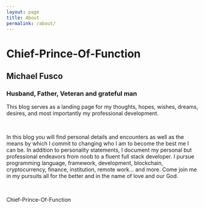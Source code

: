 ```yaml
---
layout: page
title: About
permalink: /about/
---
```


# Chief-Prince-Of-Function
## Michael Fusco
### Husband, Father, Veteran and grateful man

This blog serves as a landing page for my thoughts, hopes, wishes, dreams, desires, and most importantly my professional development.

<br>

In this blog you will find personal details and encounters as well as the means by which I commit to changing who I am to become the best me I can be.
In addition to personality statements, I document my personal but professional endeavors from noob to a fluent full stack developer. I pursue programming language, framework, development, blockchain, cryptocurrency, finance, institution, remote work... and more. Come join me in my pursuits all for the better and in the name of love and our God.

<br>

Chief-Prince-Of-Function
